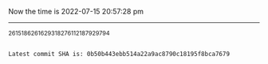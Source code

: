 Now the time is 2022-07-15 20:57:28 pm

---

<small>2615186261629318276112187929794</small>

```txt

Latest commit SHA is: 0b50b443ebb514a22a9ac8790c18195f8bca7679
```
